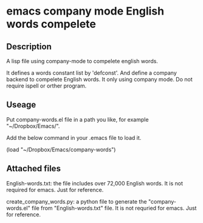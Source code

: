 # emacs company mode English words compelete

## Description
A lisp file using company-mode to compelete english words.

It defines a words constant list by 'defconst'. 
And define a company backend to compelete English words.
It only using company mode.
Do not require ispell or orther program.

## Useage

Put company-words.el file in a path you like, for example "~/Dropbox/Emacs/".

Add the below command in your .emacs file to load it.

(load "~/Dropbox/Emacs/company-words")

## Attached files

English-words.txt: the file includes over 72,000 English words. 
It is not required for emacs. Just for reference.

create_company_words.py: a python file to generate the "company-words.el" file from "English-words.txt" file. It is not requried for emacs. Just for reference.
